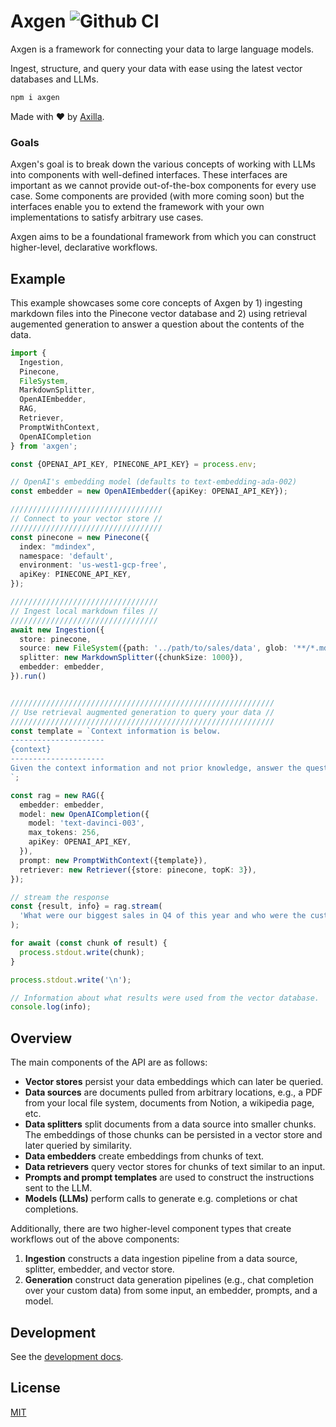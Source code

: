 # Axgen ![Github CI](https://github.com/axilla-io/axgen/workflows/Github%20CI/badge.svg)

Axgen is a framework for connecting your data to large language models.

Ingest, structure, and query your data with ease using the latest vector databases and LLMs.

```bash
npm i axgen
```

Made with ❤️ by [Axilla](https://axilla.io).

### Goals

Axgen's goal is to break down the various concepts of working with LLMs into components with well-defined interfaces.
These interfaces are important as we cannot provide out-of-the-box components for every use case. Some components are
provided (with more coming soon) but the interfaces enable you to extend the framework with your own implementations
to satisfy arbitrary use cases.

Axgen aims to be a foundational framework from which you can construct higher-level, declarative workflows.

## Example

This example showcases some core concepts of Axgen by 1) ingesting markdown files into the Pinecone vector database
and 2) using retrieval augemented generation to answer a question about the contents of the data.

```ts
import {
  Ingestion,
  Pinecone,
  FileSystem,
  MarkdownSplitter,
  OpenAIEmbedder,
  RAG,
  Retriever,
  PromptWithContext,
  OpenAICompletion
} from 'axgen';

const {OPENAI_API_KEY, PINECONE_API_KEY} = process.env;

// OpenAI's embedding model (defaults to text-embedding-ada-002)
const embedder = new OpenAIEmbedder({apiKey: OPENAI_API_KEY});

//////////////////////////////////
// Connect to your vector store //
//////////////////////////////////
const pinecone = new Pinecone({
  index: "mdindex",
  namespace: 'default',
  environment: 'us-west1-gcp-free',
  apiKey: PINECONE_API_KEY,
});

/////////////////////////////////
// Ingest local markdown files //
/////////////////////////////////
await new Ingestion({
  store: pinecone,
  source: new FileSystem({path: '../path/to/sales/data', glob: '**/*.md'}),
  splitter: new MarkdownSplitter({chunkSize: 1000}),
  embedder: embedder,
}).run()


///////////////////////////////////////////////////////////
// Use retrieval augmented generation to query your data //
///////////////////////////////////////////////////////////
const template = `Context information is below.
---------------------
{context}
---------------------
Given the context information and not prior knowledge, answer the question: {query}
`;

const rag = new RAG({
  embedder: embedder,
  model: new OpenAICompletion({
    model: 'text-davinci-003',
    max_tokens: 256,
    apiKey: OPENAI_API_KEY,
  }),
  prompt: new PromptWithContext({template}),
  retriever: new Retriever({store: pinecone, topK: 3}),
});

// stream the response
const {result, info} = rag.stream(
  'What were our biggest sales in Q4 of this year and who were the customers?'
);

for await (const chunk of result) {
  process.stdout.write(chunk);
}

process.stdout.write('\n');

// Information about what results were used from the vector database.
console.log(info);
```

## Overview

The main components of the API are as follows:

* **Vector stores** persist your data embeddings which can later be queried.
* **Data sources** are documents pulled from arbitrary locations, e.g., a PDF from your local file system, documents from Notion, a wikipedia page, etc.
* **Data splitters** split documents from a data source into smaller chunks. The embeddings of those chunks can be persisted in a vector store and later queried by similarity.
* **Data embedders** create embeddings from chunks of text.
* **Data retrievers** query vector stores for chunks of text similar to an input.
* **Prompts and prompt templates** are used to construct the instructions sent to the LLM.
* **Models (LLMs)** perform calls to generate e.g. completions or chat completions.

Additionally, there are two higher-level component types that create workflows out of the above components:

1. **Ingestion** constructs a data ingestion pipeline from a data source, splitter, embedder, and vector store.
2. **Generation** construct data generation pipelines (e.g., chat completion over your custom data) from some input, an embedder, prompts, and a model.

## Development

See the [development docs](docs/development.md).

## License

[MIT](LICENSE.md)
